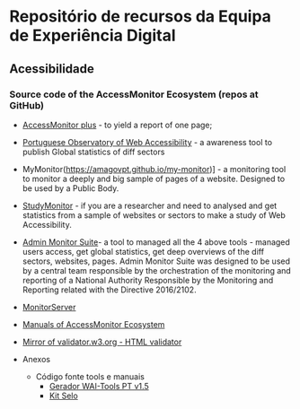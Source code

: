 # Repositório de recursos da Equipa de Experiência Digital

## Acessibilidade

### Source code of the AccessMonitor Ecosystem (repos at GitHub)

- [AccessMonitor plus](https://amagovpt.github.io/access-monitor-plus) - to yield a report of one page;
- [Portuguese Observatory of Web Accessibility](https://amagovpt.github.io/observatory) - a awareness tool to publish Global statistics of diff sectors 
- MyMonitor(https://amagovpt.github.io/my-monitor)] - a monitoring tool to monitor a deeply and big sample of pages of a website. Designed to be used by a Public Body.
- [StudyMonitor](https://amagovpt.github.io/study-monitor) - if you are a researcher and need to analysed and get statistics from a sample of websites or sectors to make a study of Web Accessibility.
- [Admin Monitor Suite](https://amagovpt.github.io/admin-monitor-suite)- a tool to managed all the 4 above tools - managed users access, get global statistics, get deep overviews of the diff sectors, websites, pages. Admin Monitor Suite was designed to be used by a central team responsible by the orchestration of the monitoring and reporting of a National Authority Responsible by the Monitoring and Reporting related with the Directive 2016/2102.
- [MonitorServer](https://amagovpt.github.io/monitor-server)
- [Manuals of AccessMonitor Ecosystem](https://amagovpt.github.io/monitor-manuals)
- [Mirror of validator.w3.org - HTML validator](https://amagovpt.github.io/validator-html)

- Anexos
  - Código fonte tools e manuais
    - [Gerador WAI-Tools PT v1.5](https://amagovpt.github.io/gerador/)
    - [Kit Selo](https://amagovpt.github.io/kit-selo/)
